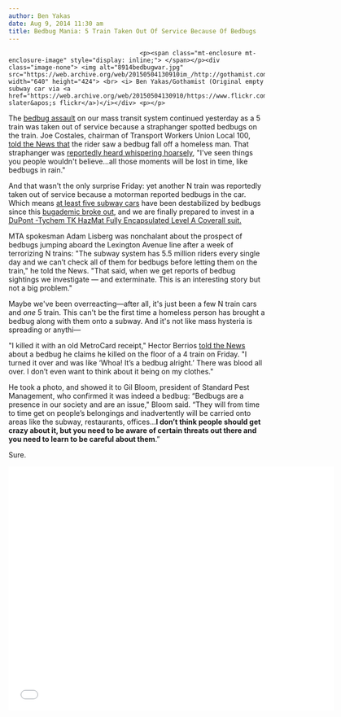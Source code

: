 ```yaml
---
author: Ben Yakas
date: Aug 9, 2014 11:30 am
title: Bedbug Mania: 5 Train Taken Out Of Service Because Of Bedbugs
---
```


	
										<p><span class="mt-enclosure mt-enclosure-image" style="display: inline;"> </span></p><div class="image-none"> <img alt="8914bedbugwar.jpg" src="https://web.archive.org/web/20150504130910im_/http://gothamist.com/attachments/byakas/8914bedbugwar.jpg" width="640" height="424"> <br> <i> Ben Yakas/Gothamist (Original empty subway car via <a href="https://web.archive.org/web/20150504130910/https://www.flickr.com/photos/jes8jes/10466225733/">jill slater&apos;s flickr</a>)</i></div> <p></p>

<p>The <a href="https://web.archive.org/web/20150504130910/http://gothamist.com/tags/bedbugs">bedbug assault</a> on our mass transit system continued yesterday as a 5 train was taken out of service because a straphanger spotted bedbugs on the train. Joe Costales, chairman of Transport Workers Union Local 100, <a href="https://web.archive.org/web/20150504130910/http://www.nydailynews.com/new-york/bedbugs-found-lexington-ave-subway-line-article-1.1897493">told the News that</a> the rider saw a bedbug fall off a homeless man. That straphanger was <a href="https://web.archive.org/web/20150504130910/https://www.youtube.com/watch?v=ZTzA_xesrL8">reportedly heard whispering hoarsely</a>, &quot;I&apos;ve seen things you people wouldn&apos;t believe...all those moments will be lost in time, like bedbugs in rain.&quot;</p>

<p>And that wasn&apos;t the only surprise Friday: yet another N train was reportedly taken out of service because a motorman reported bedbugs in the car. Which means <a href="https://web.archive.org/web/20150504130910/http://gothamist.com/2014/08/07/bedbugs_n_train_subway.php">at least five subway cars</a> have been destabilized by bedbugs since this <a href="https://web.archive.org/web/20150504130910/http://gothamist.com/2014/08/06/bed_bugs_on_the_n_train.php">bugademic broke out</a>, and we are finally prepared to invest in a <a href="https://web.archive.org/web/20150504130910/http://www.esafetysupplies.com/DuPont-Tychem-TK-HazMat-Fully-Encapsulated-Level-A-Coverall.html?gclid=CMzV1d6_hsACFQto7AodyzAArw">DuPont -Tychem TK HazMat Fully Encapsulated Level A Coverall suit.</a></p>

<p>MTA spokesman Adam Lisberg was nonchalant about the prospect of bedbugs jumping aboard the Lexington Avenue line after a week of terrorizing N trains: &quot;The subway system has 5.5 million riders every single day and we can&#x2019;t check all of them for bedbugs before letting them on the train,&quot; he told the News. &quot;That said, when we get reports of bedbug sightings we investigate &#x2014; and exterminate. This is an interesting story but not a big problem.&quot;</p>

<p>Maybe we&apos;ve been overreacting&#x2014;after all, it&apos;s just been a few N train cars and <em>one</em> 5 train. This can&apos;t be the first time a homeless person has brought a bedbug along with them onto a subway. And it&apos;s not like mass hysteria is spreading or anythi&#x2014;</p>

<p>&quot;I killed it with an old MetroCard receipt,&quot; Hector Berrios <a href="https://web.archive.org/web/20150504130910/http://www.nydailynews.com/new-york/bedbugs-found-lexington-ave-subway-line-article-1.1897493">told the News</a> about a bedbug he claims he killed on the floor of a 4 train on Friday. &quot;I turned it over and was like &#x2018;Whoa! It&#x2019;s a bedbug alright.&#x2019; There was blood all over. I don&#x2019;t even want to think about it being on my clothes.&quot; </p>

<p>He took a photo, and showed it to Gil Bloom, president of Standard Pest Management, who confirmed it was indeed a bedbug: &#x201C;Bedbugs are a presence in our society and are an issue,&quot; Bloom said. &#x201C;They will from time to time get on people&#x2019;s belongings and inadvertently will be carried onto areas like the subway, restaurants, offices...<strong>I don&#x2019;t think people should get crazy about it, but you need to be aware of certain threats out there and you need to learn to be careful about them</strong>.&#x201D;</p>

<p>Sure.</p>

<p><iframe width="640" height="480" src="//web.archive.org/web/20150504130910if_/http://www.youtube.com/embed/YersIyzsOpc" frameborder="0" allowfullscreen></iframe></p>					
										
									
				